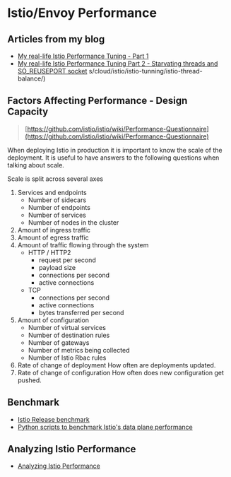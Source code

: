 # Istio/Envoy Performance


## Articles from my blog

- [My real-life Istio Performance Tuning - Part 1](https://blog.mygraphql.com/en/posts/cloud/istio/istio-tunning/istio-filter-tunning-thread/)
- [My real-life Istio Performance Tuning Part 2 - Starvating threads and SO_REUSEPORT socket](https://blog.mygraphql.com/en/posts/cloud/istio/istio-tunning/istio-thread-balance/)
s/cloud/istio/istio-tunning/istio-thread-balance/)



## Factors Affecting Performance - Design Capacity

> [https://github.com/istio/istio/wiki/Performance-Questionnaire](https://github.com/istio/istio/wiki/Performance-Questionnaire)



When deploying Istio in production it is important to know the scale of the deployment. It is useful to have answers to the following questions when talking about scale.

Scale is split across several axes

1. Services and endpoints
    - Number of sidecars
    - Number of endpoints
    - Number of services
    - Number of nodes in the cluster
2. Amount of ingress traffic
3. Amount of egress traffic
4. Amount of traffic flowing through the system
    - HTTP / HTTP2
        - request per second
        - payload size
        - connections per second
        - active connections
    - TCP
        - connections per second
        - active connections
        - bytes transferred per second
5. Amount of configuration
    - Number of virtual services
    - Number of destination rules
    - Number of gateways
    - Number of metrics being collected
    - Number of Istio Rbac rules
6. Rate of change of deployment How often are deployments updated.
7. Rate of change of configuration How often does new configuration get pushed.


## Benchmark

- [Istio Release benchmark](https://istio.io/latest/docs/ops/deployment/performance-and-scalability/)
- [ Python scripts to benchmark Istio's data plane performance](https://github.com/istio/tools/tree/master/perf/benchmark)


## Analyzing Istio Performance

 - [Analyzing Istio Performance](https://github.com/istio/istio/wiki/Analyzing-Istio-Performance)



